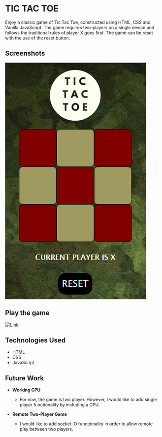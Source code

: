 # **TIC TAC TOE**

Enjoy a classic game of Tic Tac Toe, constructed using HTML, CSS and Vanilla JavaScript. The game requires two-players on a single device and follows the traditional rules of player X goes first. The game can be reset with the use of the reset button. 

## Screenshots

![Main Screen](img/main.png)

## Play the game

![Link](/)

## Technologies Used

- HTML
- CSS
- JavaScript

## Future Work

- **Working CPU**
  - For now, the game is two player. However, I would like to add single player functionality by including a CPU.
  
- **Remote Two-Player Game**
  - I would like to add socket IO functionality in order to allow remote play between two players.

